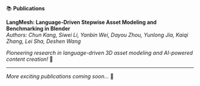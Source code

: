📚 **Publications**

**LangMesh: Language-Driven Stepwise Asset Modeling and Benchmarking in Blender**  
*Authors: Chun Kang, Siwei Li, Yanbin Wei, Dayou Zhou, Yunlong Jia, Kaiqi Zhang, Lei Sha, Deshen Wang*

*Pioneering research in language-driven 3D asset modeling and AI-powered content creation!* 🎨

---

*More exciting publications coming soon...* 🚀 
